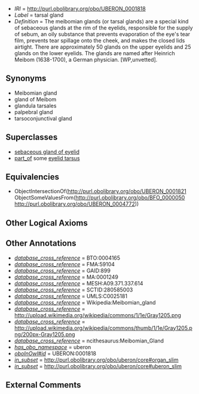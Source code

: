  * *IRI* = http://purl.obolibrary.org/obo/UBERON_0001818
 * *Label* = tarsal gland
 * *Definition* = The meibomian glands (or tarsal glands) are a special kind of sebaceous glands at the rim of the eyelids, responsible for the supply of sebum, an oily substance that prevents evaporation of the eye's tear film, prevents tear spillage onto the cheek, and makes the closed lids airtight. There are approximately 50 glands on the upper eyelids and 25 glands on the lower eyelids. The glands are named after Heinrich Meibom (1638-1700), a German physician. [WP,unvetted].

## Synonyms

 * Meibomian gland
 * gland of Meibom
 * glandula tarsales
 * palpebral gland
 * tarsoconjunctival gland

## Superclasses

 * [sebaceous gland of eyelid](../../UBERON/31/UBERON_0013231.md)
 * [part_of](../../BFO/50/BFO_0000050.md) some [eyelid tarsus](../../UBERON/72/UBERON_0004772.md)

## Equivalencies

 * ObjectIntersectionOf(<http://purl.obolibrary.org/obo/UBERON_0001821> ObjectSomeValuesFrom(<http://purl.obolibrary.org/obo/BFO_0000050> <http://purl.obolibrary.org/obo/UBERON_0004772>))

## Other Logical Axioms


## Other Annotations

 * *[database_cross_reference](../../ef/oboInOwl#hasDbXref.md)* = BTO:0004165
 * *[database_cross_reference](../../ef/oboInOwl#hasDbXref.md)* = FMA:59104
 * *[database_cross_reference](../../ef/oboInOwl#hasDbXref.md)* = GAID:899
 * *[database_cross_reference](../../ef/oboInOwl#hasDbXref.md)* = MA:0001249
 * *[database_cross_reference](../../ef/oboInOwl#hasDbXref.md)* = MESH:A09.371.337.614
 * *[database_cross_reference](../../ef/oboInOwl#hasDbXref.md)* = SCTID:280585003
 * *[database_cross_reference](../../ef/oboInOwl#hasDbXref.md)* = UMLS:C0025181
 * *[database_cross_reference](../../ef/oboInOwl#hasDbXref.md)* = Wikipedia:Meibomian_gland
 * *[database_cross_reference](../../ef/oboInOwl#hasDbXref.md)* = http://upload.wikimedia.org/wikipedia/commons/1/1e/Gray1205.png
 * *[database_cross_reference](../../ef/oboInOwl#hasDbXref.md)* = http://upload.wikimedia.org/wikipedia/commons/thumb/1/1e/Gray1205.png/200px-Gray1205.png
 * *[database_cross_reference](../../ef/oboInOwl#hasDbXref.md)* = ncithesaurus:Meibomian_Gland
 * *[has_obo_namespace](../../ce/oboInOwl#hasOBONamespace.md)* = uberon
 * *[oboInOwl#id](../../id/oboInOwl#id.md)* = UBERON:0001818
 * *[in_subset](../../et/oboInOwl#inSubset.md)* = http://purl.obolibrary.org/obo/uberon/core#organ_slim
 * *[in_subset](../../et/oboInOwl#inSubset.md)* = http://purl.obolibrary.org/obo/uberon/core#uberon_slim

## External Comments

